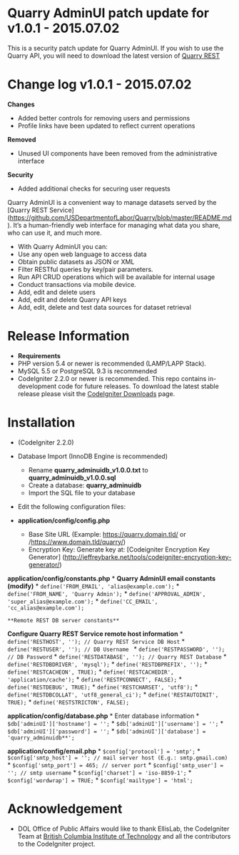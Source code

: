 # Quarry AdminUI patch update for v1.0.1 - 2015.07.02

This is a security patch update for Quarry AdminUI. If you wish to use the Quarry API, you will need to download the latest version of [Quarry REST](https://github.com/USDepartmentofLabor/Quarry/) 

# Change log v1.0.1 - 2015.07.02

  **Changes**
   * Added better controls for removing users and permissions
   * Profile links have been updated to reflect current operations
  
  **Removed**
   * Unused UI components have been removed from the administrative interface
  
  **Security**
   * Added additional checks for securing user requests

Quarry AdminUI is a convenient way to manage datasets served by the [Quarry REST Service] (https://github.com/USDepartmentofLabor/Quarry/blob/master/README.md). It’s a human-friendly web interface for managing what data you share, who can use it, and much more.

* With Quarry AdminUI you can:
 * Use any open web language to access data
 * Obtain public datasets as JSON or XML
 * Filter RESTful queries by key/pair parameters.
 * Run API CRUD operations which will be available for internal usage
 * Conduct transactions via mobile device.
 * Add, edit and delete users
 * Add, edit and delete Quarry API keys
 * Add, edit, delete  and test data sources for dataset retrieval

# Release Information
* **Requirements**
* PHP version 5.4 or newer is recommended (LAMP/LAPP Stack).
* MySQL 5.5 or PostgreSQL 9.3 is recommended
* CodeIgniter 2.2.0 or newer is recommended. This repo contains in-development code for future releases. To download the
latest stable release please visit the [CodeIgniter Downloads](http://www.codeigniter.com/download) page.

# Installation
* (CodeIgniter 2.2.0)
* Database Import (InnoDB Engine is recommended)
  * Rename **quarry_adminuidb_v1.0.0.txt** to **quarry_adminuidb_v1.0.0.sql**
  * Create a database: **quarry_adminuidb**
  * Import the SQL file to your database

* Edit the following configuration files:
*  **application/config/config.php**
    * Base Site URL (Example: https://quarry.domain.tld/ or /https://www.domain.tld/quarry/)
    * Encryption Key: Generate key at: [Codeigniter Encryption Key Generator] (http://jeffreybarke.net/tools/codeigniter-encryption-key-generator/)
  
  **application/config/constants.php**
    * **Quarry AdminUI email constants (modify)**
	* `define('FROM_EMAIL', 'alias@example.com');`
	* `define('FROM_NAME', 'Quarry Admin');`
	* `define('APPROVAL_ADMIN', 'super_alias@example.com');`
	* `define('CC_EMAIL', 'cc_alias@example.com');`
	
	**Remote REST DB server constants**
  **Configure Quarry REST Service remote host information**
	* `define('RESTHOST', ''); // Quarry REST Service DB Host`
	* `define('RESTUSER', ''); // DB Username `
	* `define('RESTPASSWORD', ''); // DB Password`
	* `define('RESTDATABASE', ''); // Quarry REST Database`
	* `define('RESTDBDRIVER', 'mysql');`
	* `define('RESTDBPREFIX', '');`
	* `define('RESTCACHEON', TRUE);`
	* `define('RESTCACHEDIR', 'application/cache');`
	* `define('RESTPCONNECT', FALSE);`
	* `define('RESTDEBUG', TRUE);`
	* `define('RESTCHARSET', 'utf8');`
	* `define('RESTDBCOLLAT', 'utf8_general_ci');`
	* `define('RESTAUTOINIT', TRUE);`
	* `define('RESTSTRICTON', FALSE);`
	 
  **application/config/database.php**
    * Enter database information
    * `$db['adminUI']['hostname'] = '';`
    * `$db['adminUI']['username'] = '';`
    * `$db['adminUI']['password'] = '';`
    * `$db['adminUI']['database'] = 'quarry_adminuidb**';`
	
  **application/config/email.php**
	* `$config['protocol'] = 'smtp';`
	* `$config['smtp_host'] = ''; // mail server host (E.g.: smtp.gmail.com)`
	* `$config['smtp_port'] = 465; // server port`
	* `$config['smtp_user'] = ''; // smtp username`
	* `$config['charset'] = 'iso-8859-1';`
	* `$config['wordwrap'] = TRUE;`
	* `$config['mailtype'] = 'html';`

# Acknowledgement
* DOL Office of Public Affairs would like to thank EllisLab, the CodeIgniter Team at [British Columbia Institute of Technology](http://www.bcit.ca/) and all the
contributors to the CodeIgniter project.

